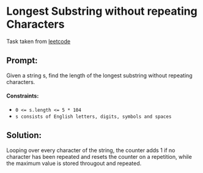 # Longest Substring without repeating Characters

Task taken from [leetcode](https://leetcode.com/problems/longest-substring-without-repeating-characters/)

## Prompt:

Given a string s, find the length of the longest substring without repeating characters.

#### Constraints:

-   `0 <= s.length <= 5 * 104`
-   `s consists of English letters, digits, symbols and spaces`

## Solution:

Looping over every character of the string, the counter adds 1 if no character has been repeated and resets the counter on a repetition, while the maximum value is stored througout and repeated.
